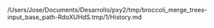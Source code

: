 /Users/Jose/Documents/Desarrollo/pxy2/tmp/broccoli_merge_trees-input_base_path-RdoXUHdS.tmp/1/History.md